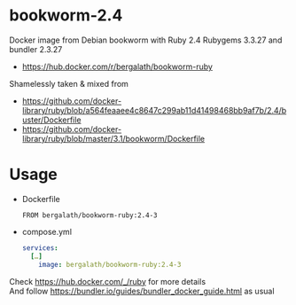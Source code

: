 # bookworm-2.4
Docker image from Debian bookworm with Ruby 2.4 Rubygems 3.3.27 and bundler 2.3.27
- https://hub.docker.com/r/bergalath/bookworm-ruby

Shamelessly taken & mixed from
- https://github.com/docker-library/ruby/blob/a564feaaee4c8647c299ab11d41498468bb9af7b/2.4/buster/Dockerfile⁠
- https://github.com/docker-library/ruby/blob/master/3.1/bookworm/Dockerfile⁠

# Usage

- Dockerfile
  ```docker
  FROM bergalath/bookworm-ruby:2.4-3
  ```

- compose.yml
  ```yaml
  services:
    […]
      image: bergalath/bookworm-ruby:2.4-3
  ```

Check https://hub.docker.com/_/ruby for more details  
And follow https://bundler.io/guides/bundler_docker_guide.html as usual
